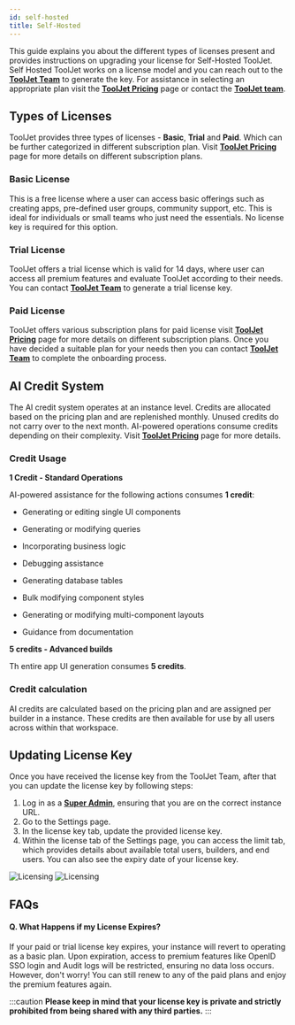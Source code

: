 ```yaml
---
id: self-hosted
title: Self-Hosted
---
```


This guide explains you about the different types of licenses present and provides instructions on upgrading your license for Self-Hosted ToolJet. Self Hosted ToolJet works on a license model and you can reach out to the **[ToolJet Team](mailto:hello@tooljet.com)** to generate the key. For assistance in selecting an appropriate plan visit the **[ToolJet Pricing](https://www.tooljet.com/pricing)** page or contact the **[ToolJet team](mailto:hello@tooljet.com)**.

<div style={{paddingTop:'24px'}}>

## Types of Licenses

ToolJet provides three types of licenses - **Basic**, **Trial** and **Paid**. Which can be further categorized in different subscription plan. Visit **[ToolJet Pricing](https://www.tooljet.com/pricing)** page for more details on different subscription plans.

### Basic License

This is a free license where a user can access basic offerings such as creating apps, pre-defined user groups, community support, etc. This is ideal for individuals or small teams who just need the essentials. No license key is required for this option.

### Trial License

ToolJet offers a trial license which is valid for 14 days, where user can access all premium features and evaluate ToolJet according to their needs. You can contact  **[ToolJet Team](mailto:hello@tooljet.com)** to generate a trial license key.

### Paid License

ToolJet offers various subscription plans for paid license visit **[ToolJet Pricing](https://www.tooljet.com/pricing)** page for more details on different subscription plans. Once you have decided a suitable plan for your needs then you can contact **[ToolJet Team](mailto:hello@tooljet.com)** to complete the onboarding process.

</div>

## AI Credit System 

The AI credit system operates at an instance level. Credits are allocated based on the pricing plan and are replenished monthly. Unused credits do not carry over to the next month. AI-powered operations consume credits depending on their complexity. Visit **[ToolJet Pricing](https://www.tooljet.com/pricing)** page for more details.

### Credit Usage

**1 Credit - Standard Operations**

AI-powered assistance for the following actions consumes **1 credit**:

* Generating or editing single UI components

* Generating or modifying queries

* Incorporating business logic

* Debugging assistance

* Generating database tables

* Bulk modifying component styles

* Generating or modifying multi-component layouts

* Guidance from documentation

**5 credits - Advanced builds**

Th entire app UI generation consumes **5 credits**.


### Credit calculation
AI credits are calculated based on the pricing plan and are assigned per builder in a instance. These credits are then available for use by all users across within that workspace.

<div style={{paddingTop:'24px'}}>

## Updating License Key

Once you have received the license key from the ToolJet Team, after that you can update the license key by following steps:

1. Log in as a **[Super Admin](/docs/Enterprise/superadmin)**, ensuring that you are on the correct instance URL.
2. Go to the Settings page.
3. In the license key tab, update the provided license key.
4. Within the license tab of the Settings page, you can access the limit tab, which provides details about available total users, builders, and end users. You can also see the expiry date of your license key.

<img className="screenshot-full" src="/img/licensing/licensingpage2-v2.png" alt="Licensing" />

<img className="screenshot-full" src="/img/licensing/licensingpage3-v2.png" alt="Licensing" />

</div>

<div style={{paddingTop:'24px'}}>

## FAQs

#### Q. What Happens if my License Expires?

If your paid or trial license key expires, your instance will revert to operating as a basic plan. Upon expiration, access to premium features like OpenID SSO login and Audit logs will be restricted, ensuring no data loss occurs. However, don't worry! You can still renew to any of the paid plans and enjoy the premium features again.

</div>

:::caution
**Please keep in mind that your license key is private and strictly prohibited from being shared with any third parties.**
:::